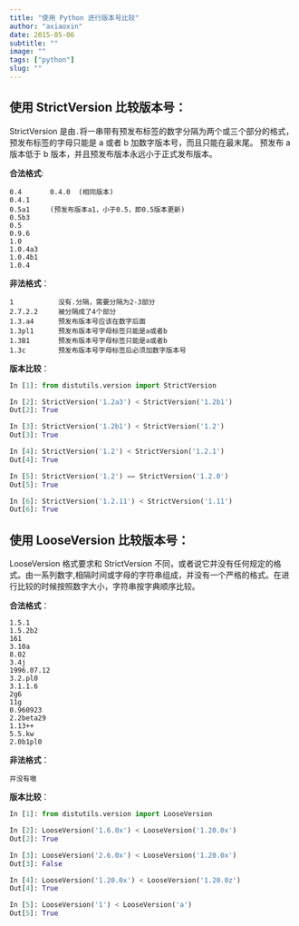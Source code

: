 ```yaml
---
title: "使用 Python 进行版本号比较"
author: "axiaoxin"
date: 2015-05-06
subtitle: ""
image: ""
tags: ["python"]
slug: ""
---
```


## 使用 StrictVersion 比较版本号：

StrictVersion 是由`.`将一串带有预发布标签的数字分隔为两个或三个部分的格式，预发布标签的字母只能是 a 或者 b 加数字版本号，而且只能在最末尾。
预发布 a 版本低于 b 版本，并且预发布版本永远小于正式发布版本。

**合法格式**:

```text
0.4       0.4.0  (相同版本)
0.4.1
0.5a1     (预发布版本a1，小于0.5，即0.5版本更新)
0.5b3
0.5
0.9.6
1.0
1.0.4a3
1.0.4b1
1.0.4
```

**非法格式**：

```text
1           没有.分隔，需要分隔为2-3部分
2.7.2.2     被分隔成了4个部分
1.3.a4      预发布版本号应该在数字后面
1.3pl1      预发布版本号字母标签只能是a或者b
1.3B1       预发布版本号字母标签只能是a或者b
1.3c        预发布版本号字母标签后必须加数字版本号
```

**版本比较**：

```python
In [1]: from distutils.version import StrictVersion

In [2]: StrictVersion('1.2a3') < StrictVersion('1.2b1')
Out[2]: True

In [3]: StrictVersion('1.2b1') < StrictVersion('1.2')
Out[3]: True

In [4]: StrictVersion('1.2') < StrictVersion('1.2.1')
Out[4]: True

In [5]: StrictVersion('1.2') == StrictVersion('1.2.0')
Out[5]: True

In [6]: StrictVersion('1.2.11') < StrictVersion('1.11')
Out[6]: True
```

## 使用 LooseVersion 比较版本号：

LooseVersion 格式要求和 StrictVersion 不同，或者说它并没有任何规定的格式。由一系列数字,相隔时间或字母的字符串组成，并没有一个严格的格式。在进行比较的时候按照数字大小，字符串按字典顺序比较。

**合法格式**：

```text
1.5.1
1.5.2b2
161
3.10a
8.02
3.4j
1996.07.12
3.2.pl0
3.1.1.6
2g6
11g
0.960923
2.2beta29
1.13++
5.5.kw
2.0b1pl0
```

**非法格式**：

```text
并没有嗷
```

**版本比较**：

```python
In [1]: from distutils.version import LooseVersion

In [2]: LooseVersion('1.6.0x') < LooseVersion('1.20.0x')
Out[2]: True

In [3]: LooseVersion('2.6.0x') < LooseVersion('1.20.0x')
Out[3]: False

In [4]: LooseVersion('1.20.0x') < LooseVersion('1.20.0z')
Out[4]: True

In [5]: LooseVersion('1') < LooseVersion('a')
Out[5]: True
```
